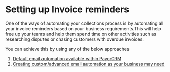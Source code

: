 # Setting up Invoice reminders

One of the ways of automating your collections process is by automating all your invoice reminders based on your business requirements.This will help free up your teams and help them spend time on other activities such as researching disputes or chasing customers with overdue invoices.

You can achieve this by using any of the below approaches

1. [Default email automation available within PayorCRM ](https://help.payorcrm.com/setting-up-invoice-reminders/use-the-default-email-automation-one-click-setup)
2. [Creating custom/advanced email automation as your business may need](https://help.payorcrm.com/setting-up-invoice-reminders/create-custom-email-automation)

## 

